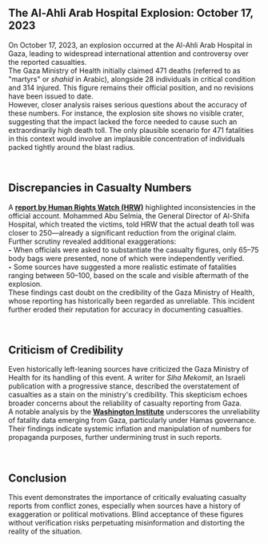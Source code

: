 ## The Al-Ahli Arab Hospital Explosion: October 17, 2023  
On October 17, 2023, an explosion occurred at the Al-Ahli Arab Hospital in Gaza, leading to widespread international attention and controversy over the reported casualties.  
The Gaza Ministry of Health initially claimed 471 deaths (referred to as "martyrs" or *shahid* in Arabic), alongside 28 individuals in critical condition and 314 injured. This figure remains their official position, and no revisions have been issued to date.  
However, closer analysis raises serious questions about the accuracy of these numbers. For instance, the explosion site shows no visible crater, suggesting that the impact lacked the force needed to cause such an extraordinarily high death toll. The only plausible scenario for 471 fatalities in this context would involve an implausible concentration of individuals packed tightly around the blast radius.  

‎  

## Discrepancies in Casualty Numbers
A [**report by Human Rights Watch (HRW)**](https://www.hrw.org/news/2023/11/26/gaza-findings-october-17-al-ahli-hospital-explosion) highlighted inconsistencies in the official account. Mohammed Abu Selmia, the General Director of Al-Shifa Hospital, which treated the victims, told HRW that the actual death toll was closer to 250—already a significant reduction from the original claim.  
Further scrutiny revealed additional exaggerations:  
‎ ‎ **-** When officials were asked to substantiate the casualty figures, only 65–75 body bags were presented, none of which were independently verified.  
‎ ‎ **-** Some sources have suggested a more realistic estimate of fatalities ranging between 50–100, based on the scale and visible aftermath of the explosion.  
These findings cast doubt on the credibility of the Gaza Ministry of Health, whose reporting has historically been regarded as unreliable. This incident further eroded their reputation for accuracy in documenting casualties.  

‎  

## Criticism of Credibility
Even historically left-leaning sources have criticized the Gaza Ministry of Health for its handling of this event. A writer for *Siha Mekomit*, an Israeli publication with a progressive stance, described the overstatement of casualties as a stain on the ministry's credibility. This skepticism echoes broader concerns about the reliability of casualty reporting from Gaza.  
A notable analysis by the [**Washington Institute**](https://www.washingtoninstitute.org/policy-analysis/gaza-fatality-data-has-become-completely-unreliable) underscores the unreliability of fatality data emerging from Gaza, particularly under Hamas governance. Their findings indicate systemic inflation and manipulation of numbers for propaganda purposes, further undermining trust in such reports.  

‎  

## Conclusion
This event demonstrates the importance of critically evaluating casualty reports from conflict zones, especially when sources have a history of exaggeration or political motivations. Blind acceptance of these figures without verification risks perpetuating misinformation and distorting the reality of the situation.  